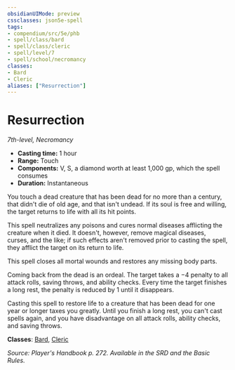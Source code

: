 ```yaml
---
obsidianUIMode: preview
cssclasses: json5e-spell
tags:
- compendium/src/5e/phb
- spell/class/bard
- spell/class/cleric
- spell/level/7
- spell/school/necromancy
classes:
- Bard
- Cleric
aliases: ["Resurrection"]
---
```

# Resurrection
*7th-level, Necromancy*  

- **Casting time:** 1 hour
- **Range:** Touch
- **Components:** V, S, a diamond worth at least 1,000 gp, which the spell consumes
- **Duration:** Instantaneous

You touch a dead creature that has been dead for no more than a century, that didn't die of old age, and that isn't undead. If its soul is free and willing, the target returns to life with all its hit points.

This spell neutralizes any poisons and cures normal diseases afflicting the creature when it died. It doesn't, however, remove magical diseases, curses, and the like; if such effects aren't removed prior to casting the spell, they afflict the target on its return to life.

This spell closes all mortal wounds and restores any missing body parts.

Coming back from the dead is an ordeal. The target takes a −4 penalty to all attack rolls, saving throws, and ability checks. Every time the target finishes a long rest, the penalty is reduced by 1 until it disappears.

Casting this spell to restore life to a creature that has been dead for one year or longer taxes you greatly. Until you finish a long rest, you can't cast spells again, and you have disadvantage on all attack rolls, ability checks, and saving throws.

**Classes**: [Bard](/3-Mechanics/CLI/classes/bard.md), [Cleric](/3-Mechanics/CLI/classes/cleric.md)

*Source: Player's Handbook p. 272. Available in the SRD and the Basic Rules.*